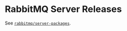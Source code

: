 # RabbitMQ Server Releases

See [`rabbitmq/server-packages`](https://github.com/rabbitmq/server-packages/).
